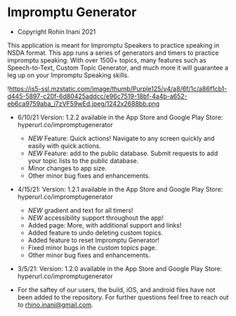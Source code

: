 # Impromptu Generator

* Copyright Rohin Inani 2021

This application is meant for Impromptu Speakers to practice speaking in NSDA format. 
This app runs a series of generators and timers to practice impromptu speaking.
With over 1500+ topics, many features such as Speech-to-Text, Custom Topic Generator, and much more it will guarantee a leg up on your Impromptu Speaking skills.

!https://is5-ssl.mzstatic.com/image/thumb/Purple125/v4/a8/6f/1c/a86f1cb1-d445-5897-c20f-6d80425addcc/e96c7519-18bf-4a4b-a652-eb6ca9759aba_i7zVF59wEd.jpeg/1242x2688bb.png

* 6/10/21 Version: 1.2.2 available in the App Store and Google Play Store: hyperurl.co/impromptugenerator
  - *NEW* Feature: Quick actions! Navigate to any screen quickly and easily with quick actions.
  - *NEW* Feature: add to the public database. Submit requests to add your topic lists to the public database.
  - Minor changes to app size.
  - Other minor bug fixes and enhancements.

* 4/15/21: Version: 1.2.1 available in the App Store and Google Play Store: hyperurl.co/impromptugenerator
  - *NEW* gradient and text for all timers!
  - *NEW* accessibility support throughout the app!
  - Added page: More, with additional support and links!
  - Added feature to undo deleting custom topics.
  - Added feature to reset Impromptu Generator!
  - Fixed minor bugs in the custom topics page.
  - Other minor bug fixes and enhancements.
 
* 3/5/21: Version: 1.2.0 available in the App Store and Google Play Store: hyperurl.co/impromptugenerator

* For the saftey of our users, the build, iOS, and android files have not been added to the repository. For further questions feel free to reach out to rhino.inani@gmail.com.

